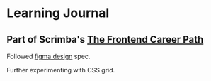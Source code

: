 # Learning Journal


## Part of Scrimba's [The Frontend Career Path](https://scrimba.com/learn/frontend)

Followed [figma design](https://www.figma.com/file/hE5klIn1AEQ9XWZWmurs7y/Learning-Journal-Blog) spec.

Further experimenting with CSS grid.

